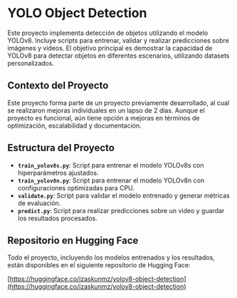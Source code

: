 # YOLO Object Detection

Este proyecto implementa detección de objetos utilizando el modelo YOLOv8. Incluye scripts para entrenar, validar y realizar predicciones sobre imágenes y videos. El objetivo principal es demostrar la capacidad de YOLOv8 para detectar objetos en diferentes escenarios, utilizando datasets personalizados.

## Contexto del Proyecto

Este proyecto forma parte de un proyecto previamente desarrollado, al cual se realizaron mejoras individuales en un lapso de 2 días. Aunque el proyecto es funcional, aún tiene opción a mejoras en términos de optimización, escalabilidad y documentación.

## Estructura del Proyecto

- **`train_yolov8s.py`**: Script para entrenar el modelo YOLOv8s con hiperparámetros ajustados.
- **`train_yolov8n.py`**: Script para entrenar el modelo YOLOv8n con configuraciones optimizadas para CPU.
- **`validate.py`**: Script para validar el modelo entrenado y generar métricas de evaluación.
- **`predict.py`**: Script para realizar predicciones sobre un video y guardar los resultados procesados.

## Repositorio en Hugging Face

Todo el proyecto, incluyendo los modelos entrenados y los resultados, están disponibles en el siguiente repositorio de Hugging Face:

[https://huggingface.co/izaskunmz/yolov8-object-detection](https://huggingface.co/izaskunmz/yolov8-object-detection)